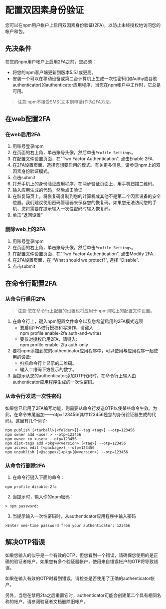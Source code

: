 # 配置双因素身份验证
您可以在npm用户帐户上启用双因素身份验证(2FA)，以防止未经授权地访问您的帐户和包。
## 先决条件
在您的npm用户帐户上启用2FA之前，您必须：
* 将您的npm客户端更新到版本5.5.1或更高。
* 安装一个可以在移动设备或第二台计算机上生成一次性密码(如Authy或谷歌authenticator)的authenticator应用程序，当您在npm帐户中工作时，它总是可用。
  
> 注意:npm不接受SMS(文本到电话)作为2FA方法。
## 在web配置2FA
### 在web启用2FA
1. 用账号登录npm
2. 在页面的右上角，单击账号头像，然后单击`Profile Settings`。
3. 在配置文件设置页面，在"Two Factor Authentication", 点击Enable 2FA.
4. 在2FA设置页面，选择您想要启用的模式。有关更多信息，请参见npm上的双因素身份验证模式。
5. 点击submit
6. 打开手机上的身份验证应用程序，在两步验证页面上，用手机扫描二维码。
7. 输入应用生成的代码，然后点击验证
8. 在恢复码页上，将恢复码复制到您的计算机或其他不是第二个因素设备的安全位置。我们建议使用密码管理器来保存您的恢复码。如果您无法访问您的手机，您将需要在提示输入一次性密码时输入恢复码。
9. 单击“返回设置”
### 删除web上的2FA
1. 用账号登录npm
2. 在页面的右上角，单击账号头像，然后单击`Profile Settings`。
3. 在配置文件设置页面，在"Two Factor Authentication", 点击Modify  2FA.
4. 在2FA设置页面，在 “What should we protect?”, 选择 “Disable”.
5. 点击submit
## 在命令行配置2FA
### 从命令行启用2FA
> 注意:您在命令行上配置的设置也将应用于npm网站上的配置文件设置。
1. 在命令行上，键入npm配置文件命令以及您希望启用的2FA模式选项
   * 要启用2FA进行授权和写操作，请键入:  
     npm profile enable-2fa auth-and-writes
   * 要仅对授权启用2FA，请键入:  
     npm profile enable-2fa auth-only
2. 要将npm添加到您的authenticator应用程序中，可以使用与应用程序一起使用的设备:
   * 扫描命令行上显示的二维码。
   * 输入二维码下方显示的数字。
3. 当提示从您的authenticator添加OTP代码时，在命令行上输入由authenticator应用程序生成的一次性密码。

### 从命令行发送一次性密码
如果您已启用了2FA编写功能，则需要从命令行发送OTP以使某些命令生效。为此，在命令末尾追加——otp=123456(其中123456是您的身份验证器生成的代码)。这里有几个例子:
```cli
npm publish [<tarball>|<folder>][--tag <tag>] --otp=123456
npm owner add <user > --otp=123456
npm owner rm <user> --otp=123456
npm dist-tags add <pkg>@<version> [<tag>] --otp=123456
npm access edit [<package>) --otp=123456
npm unpublish [<@scope>/]<pkg>[@<version>] --otp=123456
```
### 从命令行删除2FA
1. 在命令行键入下面的命令：
```cli
npm profile disable-2fa
```
2. 当提示时，输入你的npm密码：
```cli
> npm password:
```
3. 当提示输入一次性密码时，从authenticator应用程序中输入密码
```cli
>Enter one-time password from your authenticator: 123456
```
## 解决OTP错误
如果您输入的似乎是一个有效的OTP，但您看到一个错误，请确保您使用的是正确的验证者帐户。如果您有多个验证器帐户，使用来自错误帐户的OTP将导致错误。

如果在输入有效的OTP时看到错误，请检查是否使用了正确的authenticator帐户。

另外，当您在禁用2fa之后重置它时，authenticator可能会创建第二个具有相同名称的帐户。请参阅验证者文档删除旧帐户。
